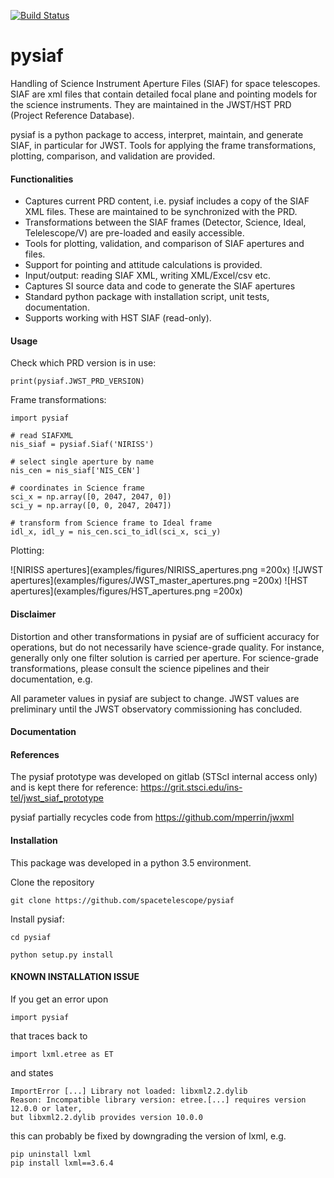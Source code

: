 [![Build Status](https://travis-ci.com/spacetelescope/pysiaf.svg?token=7TqWq6XCJswLuigCjy2Y&branch=master)](https://travis-ci.com/spacetelescope/pysiaf)

pysiaf
=====
Handling of Science Instrument Aperture Files (SIAF) for space telescopes. SIAF are xml files that contain detailed focal plane and pointing models for the science instruments. They are maintained in the JWST/HST PRD (Project Reference Database). 

pysiaf is a python package to access, interpret, maintain, and generate SIAF, in particular for JWST. Tools for applying the frame transformations, plotting, comparison, and validation are provided.

#### Functionalities

* Captures current PRD content, i.e. pysiaf includes a copy of the SIAF XML files. These are maintained to be synchronized with the PRD.
* Transformations between the SIAF frames (Detector, Science, Ideal, Telelescope/V) are pre-loaded and easily accessible.
* Tools for plotting, validation, and comparison of SIAF apertures and files.
* Support for pointing and attitude calculations is provided.
* Input/output: reading SIAF XML, writing XML/Excel/csv etc.
* Captures SI source data and code to generate the SIAF apertures
* Standard python package with installation script, unit tests, documentation.
* Supports working with HST SIAF (read-only).
 

#### Usage
Check which PRD version is in use:

    print(pysiaf.JWST_PRD_VERSION)

Frame transformations:

    import pysiaf

    # read SIAFXML
    nis_siaf = pysiaf.Siaf('NIRISS')

    # select single aperture by name
    nis_cen = nis_siaf['NIS_CEN']

    # coordinates in Science frame
    sci_x = np.array([0, 2047, 2047, 0])
    sci_y = np.array([0, 0, 2047, 2047])

    # transform from Science frame to Ideal frame
    idl_x, idl_y = nis_cen.sci_to_idl(sci_x, sci_y)
    
Plotting:
    
![NIRISS apertures](examples/figures/NIRISS_apertures.png =200x)
![JWST apertures](examples/figures/JWST_master_apertures.png =200x)
![HST apertures](examples/figures/HST_apertures.png =200x)

#### Disclaimer

Distortion and other transformations in pysiaf are of sufficient accuracy for operations, but do not necessarily have science-grade quality. For instance, generally only one filter solution is carried per aperture.
For science-grade transformations, please consult the science pipelines and their documentation, e.g.     

All parameter values in pysiaf are subject to change. JWST values are preliminary until the JWST observatory commissioning has concluded.    

#### Documentation

#### References
The pysiaf prototype was developed on gitlab (STScI internal access only) and is kept there for reference: https://grit.stsci.edu/ins-tel/jwst_siaf_prototype

pysiaf partially recycles code from https://github.com/mperrin/jwxml


#### Installation
This package was developed in a python 3.5 environment. 

Clone the repository

``git clone https://github.com/spacetelescope/pysiaf``

Install pysiaf:

``cd pysiaf``

``python setup.py install``

#### KNOWN INSTALLATION ISSUE

If you get an error upon
    
    import pysiaf

that traces back to 
    
    import lxml.etree as ET
    
and states 
    
    ImportError [...] Library not loaded: libxml2.2.dylib   
    Reason: Incompatible library version: etree.[...] requires version 12.0.0 or later,
    but libxml2.2.dylib provides version 10.0.0
    
this can probably be fixed by downgrading the version of lxml, e.g.
    
    pip uninstall lxml
    pip install lxml==3.6.4
         
